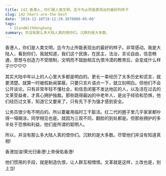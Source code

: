 ```yaml
---
title: 142.香港人，你们是人类文明，迄今为止所能表现出的最好的样子
slug: 142-hkers-are-the-best
date: '2019-12-10T19:12:29.3870000-05:00'
tags:
  - StandWithHongkong
summary: 并没有那么多大陆人真的恨你们。沉默的是大多数。
---
```



香港人，你们是人类文明，迄今为止所能表现出的最好的样子。非常感动。我是大陆人，看到你们，我就知道，我们这个民族，在民主，法治，言论自由，信息畅通，思想与创造力不受限制，文明而不鼓励相互仇恨冷漠的教育后，会变成什么样子!!!♡♡♡



其实大陆中年以上的人心里大多都是明白的。更长一辈经历了太多历史和谎言，就更清楚。就算一时被假新闻蒙蔽，只要只言片语点一下，就立刻明白。但他们不会公开谈论。只有非常年轻不懂社会，和信息闭塞不发达地区的人，以及活在过去的文革受益者，才真心拥护独裁。那些跳得最凶的中老年人，是出于经验和恐惧，他们经历过文革，知道它又要来了，只有先下手为强才感到安全。



公务员很少有不明白的。所以要雇用临时工干脏活。红二代的圈子里几乎家家都吵得一塌糊涂。同学相见也是。就因为三观不同，翻脸的到处都是。但那些拥护的多半处于恐惧和利益，他们是所谓的聪明人。



所以，并没有那么多大陆人真的恨你们。沉默的是大多数。尽管他们并没有知道真相!



香港加油!荣光归香港!上帝保佑香港!



他们惯用的手段，就是制造仇恨，让人群互相憎恨。文革就是这样，土改也是，别上当!
